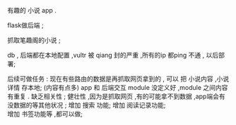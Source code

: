 有趣的 小说 app  . 

flask做后端 ; 

抓取笔趣阁的小说 ; 

db  ,  后端都在本地配置 ,vultr  被 qiang  封的严重 ,所有的ip 都ping 不通 , 以后部署;

后续可做任务 :
            现在有些路由的数据是再抓取网页拿到的 ,  可以 把 小说内容  ,小说详情 存本地; (内容有点多)
            app 和 后端交互 module 没定义好 ,module 之间内容有重复 . 缺乏相关性 ; 
            健壮性 ,因为是抓取网页 ,有的可能拿不到数据 ,app端会有 没数据的等其他状况 ; 
            增加 搜索 功能; 
            增加 阅读记录功能;  
            增加 书签功能等 ,都可以做; 
            
